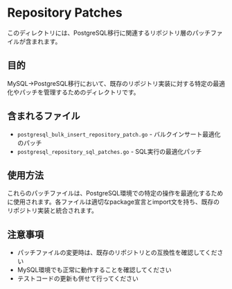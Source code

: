 # Repository Patches

このディレクトリには、PostgreSQL移行に関連するリポジトリ層のパッチファイルが含まれます。

## 目的

MySQL→PostgreSQL移行において、既存のリポジトリ実装に対する特定の最適化やパッチを管理するためのディレクトリです。

## 含まれるファイル

- `postgresql_bulk_insert_repository_patch.go` - バルクインサート最適化のパッチ
- `postgresql_repository_sql_patches.go` - SQL実行の最適化パッチ

## 使用方法

これらのパッチファイルは、PostgreSQL環境での特定の操作を最適化するために使用されます。各ファイルは適切なpackage宣言とimport文を持ち、既存のリポジトリ実装と統合されます。

## 注意事項

- パッチファイルの変更時は、既存のリポジトリとの互換性を確認してください
- MySQL環境でも正常に動作することを確認してください
- テストコードの更新も併せて行ってください